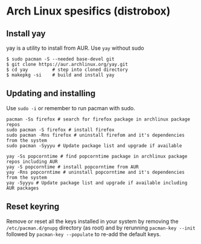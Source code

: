# Arch Linux spesifics (distrobox)


## Install yay

yay is a utility to install from AUR. Use `yay` without sudo

```console
$ sudo pacman -S --needed base-devel git
$ git clone https://aur.archlinux.org/yay.git
$ cd yay         # step into cloned directory
$ makepkg -si    # build and install yay
```

## Updating and installing

Use `sudo -i` or remember to run pacman with sudo. 


```console
pacman -Ss firefox # search for firefox package in archlinux package repos
sudo pacman -S firefox # install firefox
sudo pacman -Rns firefox # uninstall firefom and it's dependencies from the system
sudo pacman -Syyyu # Update package list and upgrade if available

yay -Ss popcorntime # find popcorntime package in archlinux package repos including AUR
yay -S popcorntime # install popcorntime from AUR
yay -Rns popcorntime # uninstall popcorntime and it's dependencies from the system
yay -Syyyu # Update package list and upgrade if available including AUR packages
```

## Reset keyring

Remove or reset all the keys installed in your system by removing the `/etc/pacman.d/gnupg` directory (as root) and by 
rerunning `pacman-key --init` followed by `pacman-key --populate` to re-add the default keys. 

